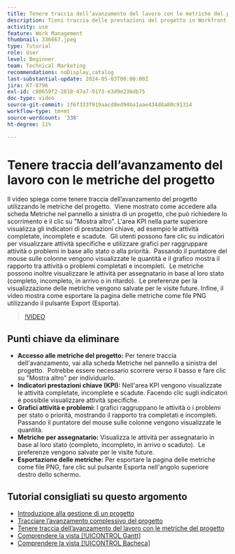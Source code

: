 ```yaml
---
title: Tenere traccia dell’avanzamento del lavoro con le metriche del progetto
description: Tieni traccia delle prestazioni del progetto in Workfront utilizzando la scheda Metriche per accedere a KPI, grafici di attività e problemi, metriche per assegnatario e opzioni di esportazione per un monitoraggio efficiente dell’avanzamento.
activity: use
feature: Work Management
thumbnail: 336667.jpeg
type: Tutorial
role: User
level: Beginner
team: Technical Marketing
recommendations: noDisplay,catalog
last-substantial-update: 2024-05-03T00:00:00Z
jira: KT-8796
exl-id: c80659f2-2818-47a7-9173-e3d9e236db75
doc-type: video
source-git-commit: 1f6f333f919aacd8ed94ba1aae434d8a80c91314
workflow-type: tm+mt
source-wordcount: '338'
ht-degree: 11%

---
```


# Tenere traccia dell’avanzamento del lavoro con le metriche del progetto

Il video spiega come tenere traccia dell’avanzamento del progetto utilizzando le metriche del progetto. &#x200B; Viene mostrato come accedere alla scheda Metriche nel pannello a sinistra di un progetto, che può richiedere lo scorrimento e il clic su &quot;Mostra altro&quot;. L&#39;area KPI nella parte superiore visualizza gli indicatori di prestazioni chiave, ad esempio le attività completate, incomplete e scadute. &#x200B; Gli utenti possono fare clic su indicatori per visualizzare attività specifiche e utilizzare grafici per raggruppare attività o problemi in base allo stato o alla priorità. &#x200B; Passando il puntatore del mouse sulle colonne vengono visualizzate le quantità e il grafico mostra il rapporto tra attività o problemi completati e incompleti. &#x200B; Le metriche possono inoltre visualizzare le attività per assegnatario in base al loro stato (completo, incompleto, in arrivo o in ritardo). &#x200B; Le preferenze per la visualizzazione delle metriche vengono salvate per le visite future. &#x200B; Infine, il video mostra come esportare la pagina delle metriche come file PNG utilizzando il pulsante Export (Esporta). &#x200B;


>[!VIDEO](https://video.tv.adobe.com/v/336667/?quality=12&learn=on&enablevpops)

## Punti chiave da eliminare

* **Accesso alle metriche del progetto:** Per tenere traccia dell&#39;avanzamento, vai alla scheda Metriche nel pannello a sinistra del progetto. &#x200B; Potrebbe essere necessario scorrere verso il basso e fare clic su &quot;Mostra altro&quot; per individuarlo. &#x200B;
* **Indicatori prestazioni chiave (KPI):** Nell&#39;area KPI vengono visualizzate le attività completate, incomplete e scadute. &#x200B; Facendo clic sugli indicatori è possibile visualizzare attività specifiche. &#x200B;
* **Grafici attività e problemi:** I grafici raggruppano le attività o i problemi per stato o priorità, mostrando il rapporto tra completati e incompleti. &#x200B; Passando il puntatore del mouse sulle colonne vengono visualizzate le quantità. &#x200B;
* **Metriche per assegnatario:** Visualizza le attività per assegnatario in base al loro stato (completo, incompleto, in arrivo o scaduto). &#x200B; Le preferenze vengono salvate per le visite future. &#x200B;
* **Esportazione delle metriche:** Per esportare la pagina delle metriche come file PNG, fare clic sul pulsante Esporta nell&#39;angolo superiore destro dello schermo. &#x200B;



## Tutorial consigliati su questo argomento

* [Introduzione alla gestione di un progetto](/help/manage-work/projects/getting-started-manage-a-project.md)
* [Tracciare l’avanzamento complessivo del progetto](/help/manage-work/projects/track-overall-project-progress.md)
* [Tenere traccia dell’avanzamento del lavoro con le metriche del progetto](/help/manage-work/projects/track-work-progress-with-project-metrics.md)
* [Comprendere la vista [!UICONTROL Gantt]](/help/manage-work/projects/understand-the-gantt-view.md)
* [Comprendere la vista [!UICONTROL Bacheca]](/help/manage-work/projects/understand-the-board-view.md)
